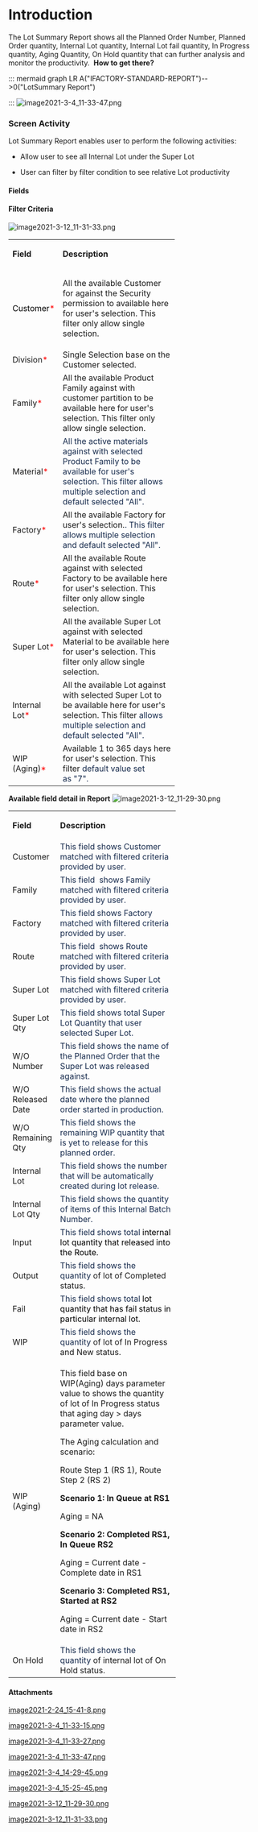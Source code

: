 # Introduction

The Lot Summary Report shows all the Planned Order Number, Planned Order quantity, Internal Lot quantity, Internal Lot fail quantity, In Progress quantity, Aging Quantity, On Hold quantity that can 
further analysis and 
monitor the productivity. 
**How to get there?** 

::: mermaid
graph LR
A("IFACTORY-STANDARD-REPORT")-->0("LotSummary Report")

:::
![image2021-3-4_11-33-47.png](/.attachments/88113483.png)





### Screen Activity


Lot Summary Report enables user to perform the following activities:

- Allow user to see all Internal Lot under the Super Lot

- User can filter by filter condition to see relative Lot productivity


#### **Fields** 





#### **Filter Criteria** 


![image2021-3-12_11-31-33.png](/.attachments/88113742.png)


<table class="relative-table confluenceTable" style="width: 65.7159%;"><colgroup><col style="width: 12.5418%;" /><col style="width: 87.4582%;" /></colgroup><tbody><tr><td class="highlight confluenceTd" style="text-align: left;"><p><strong>Field</strong></p></td><td class="highlight confluenceTd" style="text-align: left;"><p><strong>Description</strong></p></td></tr><tr><td style="text-align: left;" class="confluenceTd"><p><span style="color: rgb(0,0,0);">Customer<span style="color: rgb(255,0,0);">*</span></span></p></td><td style="text-align: left;" class="confluenceTd"><p>All the available Customer for against the Security permission to available here for user's selection. This filter only allow single selection.</p></td></tr><tr><td colspan="1" class="confluenceTd">Division<span style="color: rgb(255,0,0);">*</span></td><td colspan="1" class="confluenceTd">Single Selection base on the Customer selected.</td></tr><tr><td colspan="1" class="confluenceTd">Family<span style="color: rgb(255,0,0);">*</span></td><td colspan="1" class="confluenceTd">All the available Product Family against with customer partition to be available here for user's selection. This filter only allow single selection.</td></tr><tr><td colspan="1" class="confluenceTd">Material<span style="color: rgb(255,0,0);">*</span></td><td colspan="1" class="confluenceTd"><span style="color: rgb(23,43,77);">All the active materials against with selected Product Family to be available for user's selection. This filter allows multiple selection and default selected "All".</span></td></tr><tr><td colspan="1" class="confluenceTd">Factory<span style="color: rgb(255,0,0);">*</span></td><td colspan="1" class="confluenceTd">All the available Factory for user's selection.<span style="color: rgb(23,43,77);">. This filter allows multiple selection and default selected "All".</span></td></tr><tr><td colspan="1" class="confluenceTd">Route<span style="color: rgb(255,0,0);">*</span></td><td colspan="1" class="confluenceTd">All the available Route against with selected Factory to be available here for user's selection. This filter only allow single selection.</td></tr><tr><td colspan="1" class="confluenceTd">Super Lot<span style="color: rgb(255,0,0);">*</span></td><td colspan="1" class="confluenceTd">All the available Super Lot against with selected Material to be available here for user's selection. This filter only allow single selection.</td></tr><tr><td colspan="1" class="confluenceTd">Internal Lot<span style="color: rgb(255,0,0);">*</span></td><td colspan="1" class="confluenceTd">All the available Lot against with selected Super Lot to be available here for user's selection. This filter <span style="color: rgb(23,43,77);">allows multiple selection and default selected "All".</span></td></tr><tr><td colspan="1" class="confluenceTd">WIP (Aging)<span style="color: rgb(255,0,0);">*</span></td><td colspan="1" class="confluenceTd">Available 1 to 365 days here for user's selection. This filter<span style="color: rgb(23,43,77);"> default value set as</span><span style="color: rgb(23,43,77);"> "7". </span></td></tr></tbody></table>

**Available field detail in Report** 
![image2021-3-12_11-29-30.png](/.attachments/88113741.png)


<table class="relative-table confluenceTable" style="width: 66.0998%;"><colgroup><col style="width: 12.2093%;" /><col style="width: 87.7907%;" /></colgroup><tbody><tr><td class="highlight confluenceTd" style="text-align: left;"><p><strong>Field</strong></p></td><td class="highlight confluenceTd" style="text-align: left;"><p><strong>Description</strong></p></td></tr><tr><td style="text-align: left;" colspan="1" class="confluenceTd">Customer</td><td style="text-align: left;" colspan="1" class="confluenceTd"><span style="color: rgb(23,43,77);">This field shows Customer matched with filtered criteria provided by user.</span></td></tr><tr><td colspan="1" class="confluenceTd">Family</td><td colspan="1" class="confluenceTd"><span style="color: rgb(23,43,77);">This field  shows Family matched with filtered criteria provided by user.</span></td></tr><tr><td colspan="1" class="confluenceTd">Factory</td><td colspan="1" class="confluenceTd"><span style="color: rgb(23,43,77);">This field shows Factory matched with filtered criteria provided by user.</span></td></tr><tr><td colspan="1" class="confluenceTd">Route</td><td colspan="1" class="confluenceTd"><span style="color: rgb(23,43,77);">This field  shows Route matched with filtered criteria provided by user.</span></td></tr><tr><td colspan="1" class="confluenceTd">Super Lot</td><td colspan="1" class="confluenceTd"><span style="color: rgb(23,43,77);">This field shows Super Lot matched with filtered criteria provided by user.</span></td></tr><tr><td colspan="1" class="confluenceTd">Super Lot Qty</td><td colspan="1" class="confluenceTd"><span style="color: rgb(23,43,77);">This field shows total Super Lot Quantity that user selected Super Lot.</span></td></tr><tr><td colspan="1" class="confluenceTd">W/O Number</td><td colspan="1" class="confluenceTd"><span style="color: rgb(23,43,77);">This field shows the name of the Planned Order that the Super Lot was released against.<span> </span></span></td></tr><tr><td colspan="1" class="confluenceTd">W/O Released Date</td><td colspan="1" class="confluenceTd"><span style="color: rgb(23,43,77);">This field shows the actual date where the planned order started in production.</span></td></tr><tr><td colspan="1" class="confluenceTd">W/O Remaining Qty</td><td colspan="1" class="confluenceTd"><span style="color: rgb(23,43,77);">This field shows the remaining WIP quantity that is yet to release for this planned order.</span></td></tr><tr><td colspan="1" class="confluenceTd">Internal Lot</td><td colspan="1" class="confluenceTd"><span style="color: rgb(23,43,77);">This field shows the number that will be automatically created during lot release.</span></td></tr><tr><td colspan="1" class="confluenceTd">Internal Lot Qty</td><td colspan="1" class="confluenceTd"><span style="color: rgb(23,43,77);">This field shows the quantity of items of this Internal Batch Number.</span></td></tr><tr><td colspan="1" class="confluenceTd">Input</td><td colspan="1" class="confluenceTd"><span style="color: rgb(0,0,0);"><span style="color: rgb(23,43,77);">This field shows total </span>internal lot quantity that released into the Route.</span></td></tr><tr><td colspan="1" class="confluenceTd">Output</td><td colspan="1" class="confluenceTd"><span style="color: rgb(23,43,77);">This field shows the quantity</span> of lot of Completed status.</td></tr><tr><td colspan="1" class="confluenceTd">Fail</td><td colspan="1" class="confluenceTd"><span style="color: rgb(0,0,0);"><span style="color: rgb(23,43,77);">This field shows total </span>lot quantity that has fail status in particular internal lot.</span></td></tr><tr><td colspan="1" class="confluenceTd">WIP</td><td colspan="1" class="confluenceTd"><span style="color: rgb(23,43,77);">This field shows the quantity</span> of lot of In Progress and New status.</td></tr><tr><td colspan="1" class="confluenceTd">WIP (Aging)</td><td colspan="1" class="confluenceTd"><p>This field base on WIP(Aging) days parameter value to shows the quantity of lot of In Progress status that aging day > days parameter value.</p><p>The Aging calculation and scenario:</p><p>Route Step 1 (RS 1), Route Step 2 (RS 2)</p><p><strong>Scenario 1: In Queue at RS1</strong></p><p>Aging = NA</p><p><strong>Scenario 2: Completed RS1, In Queue RS2</strong></p><p>Aging = Current date - Complete date in RS1</p><p><strong>Scenario 3: Completed RS1, Started at RS2</strong></p><p>Aging = Current date - Start date in RS2</p></td></tr><tr><td style="text-align: left;" colspan="1" class="confluenceTd">On Hold</td><td style="text-align: left;" colspan="1" class="confluenceTd"><span style="color: rgb(23,43,77);">This field shows the quantity </span>of internal lot of On Hold status.</td></tr></tbody></table>



#### Attachments

[image2021-2-24_15-41-8.png](/.attachments/88113480.png)
[image2021-3-4_11-33-15.png](/.attachments/88113481.png)
[image2021-3-4_11-33-27.png](/.attachments/88113482.png)
[image2021-3-4_11-33-47.png](/.attachments/88113483.png)
[image2021-3-4_14-29-45.png](/.attachments/88113488.png)
[image2021-3-4_15-25-45.png](/.attachments/88113490.png)
[image2021-3-12_11-29-30.png](/.attachments/88113741.png)
[image2021-3-12_11-31-33.png](/.attachments/88113742.png)
